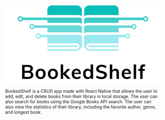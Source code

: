 <p align="center">
<a href="https://dominicpisano.com/bookedshelf">
<picture>
  <source media="(prefers-color-scheme: dark)" srcset="https://raw.githubusercontent.com/DominicPisano/bookedshelf/main/src/BookedShelfBannerDark.png">
  <source media="(prefers-color-scheme: light)" srcset="https://raw.githubusercontent.com/DominicPisano/bookedshelf/main/src/BookedShelfBannerLight.png">
  <img src="https://raw.githubusercontent.com/DominicPisano/bookedshelf/main/src/BookedShelfBannerLight.png">
</picture>
</a>
</p>
BookedShelf is a CRUD app made with React Native that allows the user to add, edit, and delete books from their library in local storage. The user can also search for books using the Google Books API search. The user can also view the statistics of their library, including the favorite author, genre, and longest book.